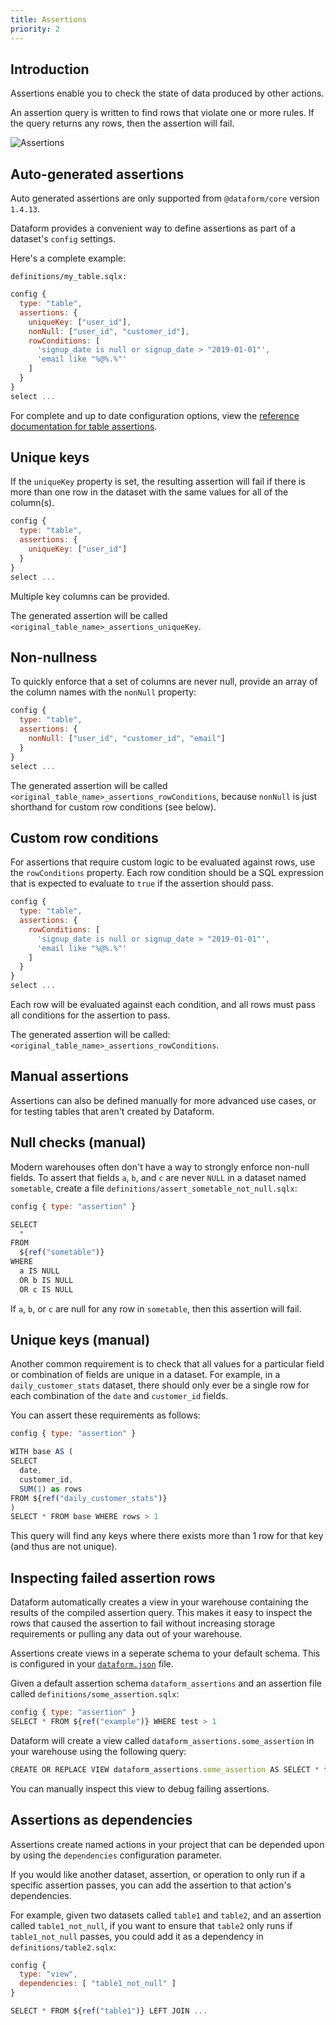 ```yaml
---
title: Assertions
priority: 2
---
```


## Introduction

Assertions enable you to check the state of data produced by other actions.

An assertion query is written to find rows that violate one or more rules. If the query returns any rows, then the assertion will fail.

![Assertions](/static/images/assertions.png)

## Auto-generated assertions

<div className="bp3-callout bp3-icon-info-sign" markdown="1">
  Auto generated assertions are only supported from <code>@dataform/core</code> version <code>1.4.13</code>.
</div>

Dataform provides a convenient way to define assertions as part of a dataset's `config` settings.

Here's a complete example:

`definitions/my_table.sqlx:`

```js
config {
  type: "table",
  assertions: {
    uniqueKey: ["user_id"],
    nonNull: ["user_id", "customer_id"],
    rowConditions: [
      'signup_date is null or signup_date > "2019-01-01"',
      'email like "%@%.%"'
    ]
  }
}
select ...
```

For complete and up to date configuration options, view the [reference documentation for table assertions](/reference#ITableAssertions).

## Unique keys

If the `uniqueKey` property is set, the resulting assertion will fail if there is more than one row in the dataset with the same values for all of the column(s).

```js
config {
  type: "table",
  assertions: {
    uniqueKey: ["user_id"]
  }
}
select ...
```

Multiple key columns can be provided.

The generated assertion will be called `<original_table_name>_assertions_uniqueKey`.

## Non-nullness

To quickly enforce that a set of columns are never null, provide an array of the column names with the `nonNull` property:

```js
config {
  type: "table",
  assertions: {
    nonNull: ["user_id", "customer_id", "email"]
  }
}
select ...
```

The generated assertion will be called `<original_table_name>_assertions_rowConditions`, because `nonNull` is just shorthand for custom row conditions (see below).

## Custom row conditions

For assertions that require custom logic to be evaluated against rows, use the `rowConditions` property. Each row condition should be a SQL expression that is expected to evaluate to `true` if the assertion should pass.

```js
config {
  type: "table",
  assertions: {
    rowConditions: [
      'signup_date is null or signup_date > "2019-01-01"',
      'email like "%@%.%"'
    ]
  }
}
select ...
```

Each row will be evaluated against each condition, and all rows must pass all conditions for the assertion to pass.

The generated assertion will be called: `<original_table_name>_assertions_rowConditions`.

## Manual assertions

Assertions can also be defined manually for more advanced use cases, or for testing tables that aren't created by Dataform.

## Null checks (manual)

Modern warehouses often don't have a way to strongly enforce non-null fields.
To assert that fields `a`, `b`, and `c` are never `NULL` in a dataset named `sometable`, create a file `definitions/assert_sometable_not_null.sqlx`:

```js
config { type: "assertion" }

SELECT
  *
FROM
  ${ref("sometable")}
WHERE
  a IS NULL
  OR b IS NULL
  OR c IS NULL
```

If `a`, `b`, or `c` are null for any row in `sometable`, then this assertion will fail.

## Unique keys (manual)

Another common requirement is to check that all values for a particular field or combination of fields are unique in a dataset.
For example, in a `daily_customer_stats` dataset, there should only ever be a single row for each combination of the `date` and `customer_id` fields.

You can assert these requirements as follows:

```js
config { type: "assertion" }

WITH base AS (
SELECT
  date,
  customer_id,
  SUM(1) as rows
FROM ${ref("daily_customer_stats")}
)
SELECT * FROM base WHERE rows > 1
```

This query will find any keys where there exists more than 1 row for that key (and thus are not unique).

## Inspecting failed assertion rows

Dataform automatically creates a view in your warehouse containing the results of the compiled assertion query.
This makes it easy to inspect the rows that caused the assertion to fail without increasing storage requirements or pulling any data out of your warehouse.

Assertions create views in a seperate schema to your default schema. This is configured in your [`dataform.json`](configuration) file.

Given a default assertion schema `dataform_assertions` and an assertion file called `definitions/some_assertion.sqlx`:

```js
config { type: "assertion" }
SELECT * FROM ${ref("example")} WHERE test > 1
```

Dataform will create a view called `dataform_assertions.some_assertion` in your warehouse using the following query:

```js
CREATE OR REPLACE VIEW dataform_assertions.some_assertion AS SELECT * from dataform.example WHERE test > 1
```

You can manually inspect this view to debug failing assertions.

## Assertions as dependencies

Assertions create named actions in your project that can be depended upon by using the `dependencies` configuration parameter.

If you would like another dataset, assertion, or operation to only run if a specific assertion passes, you can add the assertion to that action's dependencies.

For example, given two datasets called `table1` and `table2`, and an assertion called `table1_not_null`, if you want to ensure that `table2` only
runs if `table1_not_null` passes, you could add it as a dependency in `definitions/table2.sqlx`:

```js
config {
  type: "view",
  dependencies: [ "table1_not_null" ]
}

SELECT * FROM ${ref("table1")} LEFT JOIN ...
```
